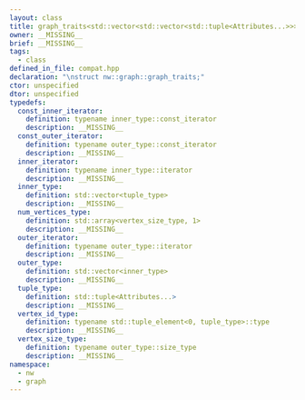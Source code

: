 ```yaml
---
layout: class
title: graph_traits<std::vector<std::vector<std::tuple<Attributes...>>>>
owner: __MISSING__
brief: __MISSING__
tags:
  - class
defined_in_file: compat.hpp
declaration: "\nstruct nw::graph::graph_traits;"
ctor: unspecified
dtor: unspecified
typedefs:
  const_inner_iterator:
    definition: typename inner_type::const_iterator
    description: __MISSING__
  const_outer_iterator:
    definition: typename outer_type::const_iterator
    description: __MISSING__
  inner_iterator:
    definition: typename inner_type::iterator
    description: __MISSING__
  inner_type:
    definition: std::vector<tuple_type>
    description: __MISSING__
  num_vertices_type:
    definition: std::array<vertex_size_type, 1>
    description: __MISSING__
  outer_iterator:
    definition: typename outer_type::iterator
    description: __MISSING__
  outer_type:
    definition: std::vector<inner_type>
    description: __MISSING__
  tuple_type:
    definition: std::tuple<Attributes...>
    description: __MISSING__
  vertex_id_type:
    definition: typename std::tuple_element<0, tuple_type>::type
    description: __MISSING__
  vertex_size_type:
    definition: typename outer_type::size_type
    description: __MISSING__
namespace:
  - nw
  - graph
---
```

